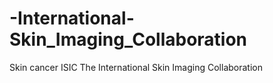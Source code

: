 # -International-Skin_Imaging_Collaboration
Skin cancer ISIC The International Skin Imaging Collaboration

